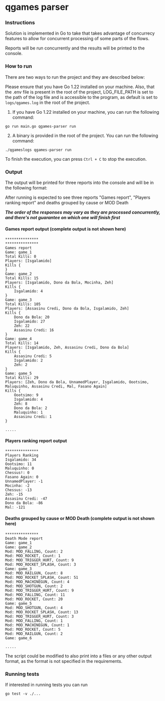 # qgames parser 

### Instructions
Solution is implemented in Go to take that takes advantage of concurrecy features to allow for concurrent processing of some parts of the flows.

Reports will be run concurrently and the results will be printed to the console.
### How to run
There are two ways to run the project and they are described below:

Please ensure that you have Go 1.22 installed on your machine.
Also, that the .env file is present in the root of the project, LOG_FILE_PATH is set to the path of the log file and is accessible to the program, as default is set to `logs/qgames.log` in the root of the project.

1. If you have Go 1.22 installed on your machine, you can run the following command:
```shell
go run main.go qgames-parser run
```

2. A binary is provided in the root of the project. You can run the following command:
```shell
./qgameslogs qgames-parser run
```

To finish the execution, you can press `Ctrl + C` to stop the execution.

### Output
The output will be printed for three reports into the console and will be in the following format:

After running is expected to see three reports "Games report", "Players ranking report" and deaths grouped by cause or MOD Death

***The order of the responses may vary as they are processed concurrently, and there's not guarantee on which one will finish first***


#### Games report output (complete output is not shown here)

````
***************
***************
Games report
Game: game_1
Total Kills: 0
Players: [Isgalamido]
Kills {
}
Game: game_2
Total Kills: 15
Players: [Isgalamido, Dono da Bola, Mocinha, Zeh]
Kills {
	Isgalamido: 4
}
Game: game_3
Total Kills: 105
Players: [Assasinu Credi, Dono da Bola, Isgalamido, Zeh]
Kills {
	Dono da Bola: 20
	Isgalamido: 27
	Zeh: 22
	Assasinu Credi: 16
}
Game: game_4
Total Kills: 14
Players: [Isgalamido, Zeh, Assasinu Credi, Dono da Bola]
Kills {
	Assasinu Credi: 5
	Isgalamido: 2
	Zeh: 2
}
Game: game_5
Total Kills: 29
Players: [Zeh, Dono da Bola, UnnamedPlayer, Isgalamido, Oootsimo, Maluquinho, Assasinu Credi, Mal, Fasano Again]
Kills {
	Oootsimo: 9
	Isgalamido: 4
	Zeh: 8
	Dono da Bola: 2
	Maluquinho: 1
	Assasinu Credi: 1
}

.....
````

#### Players ranking report output 

````
***************
Players Ranking
Isgalamido: 34
Oootsimo: 11
Maluquinho: 0
Chessus!: 0
Fasano Again: 0
UnnamedPlayer: -1
Mocinha: -2
Chessus: -13
Zeh: -15
Assasinu Credi: -47
Dono da Bola: -86
Mal: -121
`````


#### Deaths grouped by cause or MOD Death (complete output is not shown here)

````
***************
Death Mode report
Game: game_1
Game: game_2
Mod: MOD_FALLING, Count: 2
Mod: MOD_ROCKET, Count: 1
Mod: MOD_TRIGGER_HURT, Count: 9
Mod: MOD_ROCKET_SPLASH, Count: 3
Game: game_3
Mod: MOD_RAILGUN, Count: 8
Mod: MOD_ROCKET_SPLASH, Count: 51
Mod: MOD_MACHINEGUN, Count: 4
Mod: MOD_SHOTGUN, Count: 2
Mod: MOD_TRIGGER_HURT, Count: 9
Mod: MOD_FALLING, Count: 11
Mod: MOD_ROCKET, Count: 20
Game: game_5
Mod: MOD_SHOTGUN, Count: 4
Mod: MOD_ROCKET_SPLASH, Count: 13
Mod: MOD_TRIGGER_HURT, Count: 3
Mod: MOD_FALLING, Count: 1
Mod: MOD_MACHINEGUN, Count: 1
Mod: MOD_ROCKET, Count: 5
Mod: MOD_RAILGUN, Count: 2
Game: game_6
 
.....
````



The script could be modified to also print into a files or any other output format, as the format is not specified in the requirements.



### Running tests
If interested in running tests you can run
```shell
go test -v ./...
```
